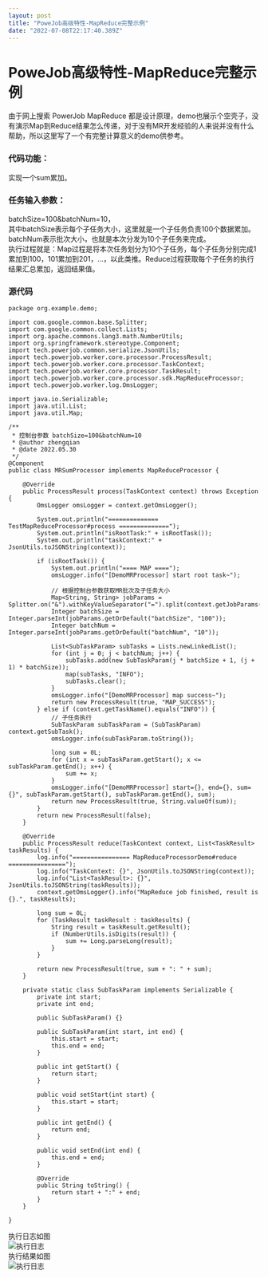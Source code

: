 ```yaml
---
layout: post
title: "PoweJob高级特性-MapReduce完整示例"
date: "2022-07-08T22:17:40.389Z"
---
```

PoweJob高级特性-MapReduce完整示例
=========================

由于网上搜索 PowerJob MapReduce 都是设计原理，demo也展示个空壳子，没有演示Map到Reduce结果怎么传递，对于没有MR开发经验的人来说并没有什么帮助，所以这里写了一个有完整计算意义的demo供参考。

### 代码功能：

实现一个sum累加。

### 任务输入参数：

batchSize=100&batchNum=10，  
其中batchSize表示每个子任务大小，这里就是一个子任务负责100个数据累加。  
batchNum表示批次大小，也就是本次分发为10个子任务来完成。  
执行过程就是：Map过程是将本次任务划分为10个子任务，每个子任务分别完成1累加到100，101累加到201，...，以此类推。Reduce过程获取每个子任务的执行结果汇总累加，返回结果值。

### 源代码

    package org.example.demo;
    
    import com.google.common.base.Splitter;
    import com.google.common.collect.Lists;
    import org.apache.commons.lang3.math.NumberUtils;
    import org.springframework.stereotype.Component;
    import tech.powerjob.common.serialize.JsonUtils;
    import tech.powerjob.worker.core.processor.ProcessResult;
    import tech.powerjob.worker.core.processor.TaskContext;
    import tech.powerjob.worker.core.processor.TaskResult;
    import tech.powerjob.worker.core.processor.sdk.MapReduceProcessor;
    import tech.powerjob.worker.log.OmsLogger;
    
    import java.io.Serializable;
    import java.util.List;
    import java.util.Map;
    
    /**
     * 控制台参数 batchSize=100&batchNum=10
     * @author zhengqian
     * @date 2022.05.30
     */
    @Component
    public class MRSumProcessor implements MapReduceProcessor {
    
        @Override
        public ProcessResult process(TaskContext context) throws Exception {
            OmsLogger omsLogger = context.getOmsLogger();
    
            System.out.println("============== TestMapReduceProcessor#process ==============");
            System.out.println("isRootTask:" + isRootTask());
            System.out.println("taskContext:" + JsonUtils.toJSONString(context));
    
            if (isRootTask()) {
                System.out.println("==== MAP ====");
                omsLogger.info("[DemoMRProcessor] start root task~");
    
                // 根据控制台参数获取MR批次及子任务大小
                Map<String, String> jobParams = Splitter.on("&").withKeyValueSeparator("=").split(context.getJobParams());
                Integer batchSize = Integer.parseInt(jobParams.getOrDefault("batchSize", "100"));
                Integer batchNum = Integer.parseInt(jobParams.getOrDefault("batchNum", "10"));
    
                List<SubTaskParam> subTasks = Lists.newLinkedList();
                for (int j = 0; j < batchNum; j++) {
                    subTasks.add(new SubTaskParam(j * batchSize + 1, (j + 1) * batchSize));
                    map(subTasks, "INFO");
                    subTasks.clear();
                }
                omsLogger.info("[DemoMRProcessor] map success~");
                return new ProcessResult(true, "MAP_SUCCESS");
            } else if (context.getTaskName().equals("INFO")) {
                // 子任务执行
                SubTaskParam subTaskParam = (SubTaskParam) context.getSubTask();
                omsLogger.info(subTaskParam.toString());
    
                long sum = 0L;
                for (int x = subTaskParam.getStart(); x <= subTaskParam.getEnd(); x++) {
                    sum += x;
                }
                omsLogger.info("[DemoMRProcessor] start={}, end={}, sum={}", subTaskParam.getStart(), subTaskParam.getEnd(), sum);
                return new ProcessResult(true, String.valueOf(sum));
            }
            return new ProcessResult(false);
        }
    
        @Override
        public ProcessResult reduce(TaskContext context, List<TaskResult> taskResults) {
            log.info("================ MapReduceProcessorDemo#reduce ================");
            log.info("TaskContext: {}", JsonUtils.toJSONString(context));
            log.info("List<TaskResult>: {}", JsonUtils.toJSONString(taskResults));
            context.getOmsLogger().info("MapReduce job finished, result is {}.", taskResults);
    
            long sum = 0L;
            for (TaskResult taskResult : taskResults) {
                String result = taskResult.getResult();
                if (NumberUtils.isDigits(result)) {
                    sum += Long.parseLong(result);
                }
            }
    
            return new ProcessResult(true, sum + ": " + sum);
        }
    
        private static class SubTaskParam implements Serializable {
            private int start;
            private int end;
    
            public SubTaskParam() {}
    
            public SubTaskParam(int start, int end) {
                this.start = start;
                this.end = end;
            }
    
            public int getStart() {
                return start;
            }
    
            public void setStart(int start) {
                this.start = start;
            }
    
            public int getEnd() {
                return end;
            }
    
            public void setEnd(int end) {
                this.end = end;
            }
    
            @Override
            public String toString() {
                return start + ":" + end;
            }
        }
    
    }
    
    
    

执行日志如图  
![执行日志](https://img2022.cnblogs.com/blog/504729/202207/504729-20220708185630955-1449889513.jpg)  
执行结果如图  
![执行日志](https://img2022.cnblogs.com/blog/504729/202207/504729-20220708185922997-1148806475.jpg)